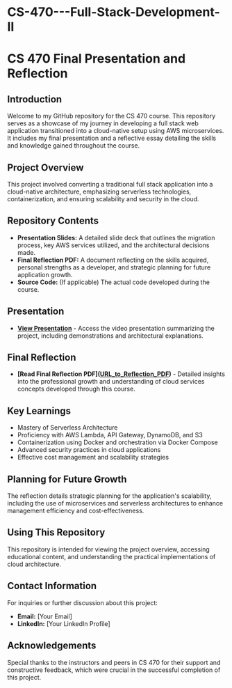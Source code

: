 # CS-470---Full-Stack-Development-II     
# CS 470 Final Presentation and Reflection

## Introduction
Welcome to my GitHub repository for the CS 470 course. This repository serves as a showcase of my journey in developing a full stack web application transitioned into a cloud-native setup using AWS microservices. It includes my final presentation and a reflective essay detailing the skills and knowledge gained throughout the course.

## Project Overview
This project involved converting a traditional full stack application into a cloud-native architecture, emphasizing serverless technologies, containerization, and ensuring scalability and security in the cloud.

## Repository Contents
- **Presentation Slides:** A detailed slide deck that outlines the migration process, key AWS services utilized, and the architectural decisions made.
- **Final Reflection PDF:** A document reflecting on the skills acquired, personal strengths as a developer, and strategic planning for future application growth.
- **Source Code:** (If applicable) The actual code developed during the course.

## Presentation
- **[View Presentation]([URL_to_Presentation](https://youtu.be/_TJSt5zON2Q))** - Access the video presentation summarizing the project, including demonstrations and architectural explanations.

## Final Reflection
- **[Read Final Reflection PDF]([URL_to_Reflection_PDF](https://drive.google.com/file/d/1UIyQpbHHv4_EkNcLBPStrKSKOMt7ZOPH/view?usp=sharing
))** - Detailed insights into the professional growth and understanding of cloud services concepts developed through this course.

## Key Learnings
- Mastery of Serverless Architecture
- Proficiency with AWS Lambda, API Gateway, DynamoDB, and S3
- Containerization using Docker and orchestration via Docker Compose
- Advanced security practices in cloud applications
- Effective cost management and scalability strategies

## Planning for Future Growth
The reflection details strategic planning for the application's scalability, including the use of microservices and serverless architectures to enhance management efficiency and cost-effectiveness.

## Using This Repository
This repository is intended for viewing the project overview, accessing educational content, and understanding the practical implementations of cloud architecture.

## Contact Information
For inquiries or further discussion about this project:
- **Email:** [Your Email]
- **LinkedIn:** [Your LinkedIn Profile]

## Acknowledgements
Special thanks to the instructors and peers in CS 470 for their support and constructive feedback, which were crucial in the successful completion of this project.
